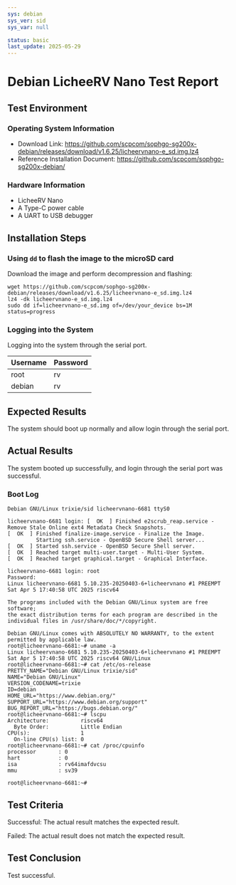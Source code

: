 ```yaml
---
sys: debian
sys_ver: sid
sys_var: null

status: basic
last_update: 2025-05-29
---
```


# Debian LicheeRV Nano Test Report

## Test Environment

### Operating System Information

- Download Link: https://github.com/scpcom/sophgo-sg200x-debian/releases/download/v1.6.25/licheervnano-e_sd.img.lz4
- Reference Installation Document: https://github.com/scpcom/sophgo-sg200x-debian/

### Hardware Information

- LicheeRV Nano
- A Type-C power cable
- A UART to USB debugger

## Installation Steps

### Using `dd` to flash the image to the microSD card

Download the image and perform decompression and flashing:

```shell
wget https://github.com/scpcom/sophgo-sg200x-debian/releases/download/v1.6.25/licheervnano-e_sd.img.lz4
lz4 -dk licheervnano-e_sd.img.lz4
sudo dd if=licheervnano-e_sd.img of=/dev/your_device bs=1M status=progress
```

### Logging into the System

Logging into the system through the serial port.

| Username | Password |
| -------- | -------- |
| root     | rv       |
| debian   | rv       |


## Expected Results

The system should boot up normally and allow login through the serial port.

## Actual Results

The system booted up successfully, and login through the serial port was successful.

### Boot Log

```log
Debian GNU/Linux trixie/sid licheervnano-6681 ttyS0

licheervnano-6681 login: [  OK  ] Finished e2scrub_reap.service - Remove Stale Online ext4 Metadata Check Snapshots.
[  OK  ] Finished finalize-image.service - Finalize the Image.
         Starting ssh.service - OpenBSD Secure Shell server...
[  OK  ] Started ssh.service - OpenBSD Secure Shell server.
[  OK  ] Reached target multi-user.target - Multi-User System.
[  OK  ] Reached target graphical.target - Graphical Interface.

licheervnano-6681 login: root
Password:
Linux licheervnano-6681 5.10.235-20250403-6+licheervnano #1 PREEMPT Sat Apr 5 17:40:58 UTC 2025 riscv64

The programs included with the Debian GNU/Linux system are free software;
the exact distribution terms for each program are described in the
individual files in /usr/share/doc/*/copyright.

Debian GNU/Linux comes with ABSOLUTELY NO WARRANTY, to the extent
permitted by applicable law.
root@licheervnano-6681:~# uname -a
Linux licheervnano-6681 5.10.235-20250403-6+licheervnano #1 PREEMPT Sat Apr 5 17:40:58 UTC 2025 riscv64 GNU/Linux
root@licheervnano-6681:~# cat /etc/os-release
PRETTY_NAME="Debian GNU/Linux trixie/sid"
NAME="Debian GNU/Linux"
VERSION_CODENAME=trixie
ID=debian
HOME_URL="https://www.debian.org/"
SUPPORT_URL="https://www.debian.org/support"
BUG_REPORT_URL="https://bugs.debian.org/"
root@licheervnano-6681:~# lscpu
Architecture:          riscv64
  Byte Order:          Little Endian
CPU(s):                1
  On-line CPU(s) list: 0
root@licheervnano-6681:~# cat /proc/cpuinfo
processor       : 0
hart            : 0
isa             : rv64imafdvcsu
mmu             : sv39

root@licheervnano-6681:~#

```

## Test Criteria

Successful: The actual result matches the expected result.

Failed: The actual result does not match the expected result.

## Test Conclusion

Test successful.

